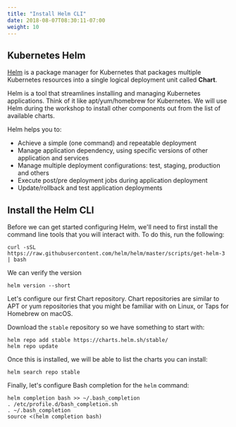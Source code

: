 ```yaml
---
title: "Install Helm CLI"
date: 2018-08-07T08:30:11-07:00
weight: 10
---
```


## Kubernetes Helm

[Helm](https://helm.sh/) is a package manager for Kubernetes that packages multiple Kubernetes resources into a single logical deployment unit called **Chart**. 

Helm is a tool that streamlines installing and managing Kubernetes applications. Think of it like apt/yum/homebrew for Kubernetes. We will use Helm during the workshop to install other components out from the list of available charts.

Helm helps you to:

- Achieve a simple (one command) and repeatable deployment
- Manage application dependency, using specific versions of other application and services
- Manage multiple deployment configurations: test, staging, production and others
- Execute post/pre deployment jobs during application deployment
- Update/rollback and test application deployments


## Install the Helm CLI

Before we can get started configuring Helm, we'll need to first install the
command line tools that you will interact with. To do this, run the following:

```
curl -sSL https://raw.githubusercontent.com/helm/helm/master/scripts/get-helm-3 | bash
```

We can verify the version

```
helm version --short
```

Let's configure our first Chart repository. Chart repositories are similar to
APT or yum repositories that you might be familiar with on Linux, or Taps for
Homebrew on macOS.

Download the `stable` repository so we have something to start with:

```
helm repo add stable https://charts.helm.sh/stable/
helm repo update
```

Once this is installed, we will be able to list the charts you can install:

```
helm search repo stable
```

Finally, let's configure Bash completion for the `helm` command:

```
helm completion bash >> ~/.bash_completion
. /etc/profile.d/bash_completion.sh
. ~/.bash_completion
source <(helm completion bash)
```
